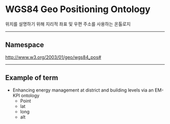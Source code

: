 # WGS84 Geo Positioning Ontology

위치를 설명하기 위해 지리적 좌표 및 우편 주소를 사용하는 온톨로지

---
## Namespace

http://www.w3.org/2003/01/geo/wgs84_pos#

---

## Example of term

- Enhancing energy management at district and building levels via an EM-KPI ontology
	- Point
	- lat
	- long
	- alt